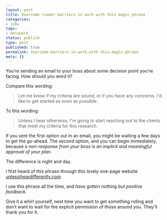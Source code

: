 ```yaml
---
layout: post
title: Overcome (some) barriers in work with this magic phrase
categories:
- jobs
tags:
- metawork
status: publish
type: post
published: true
permalink: overcome-barriers-in-work-with-this-magic-phrase
meta: {}
---
```


You're sending an email to your boss about some decision point you're facing. How should you word it?

Compare this wording:

>Let me know if my criteria are sound, or if you have any concerns. I'd like to get started as soon as possible.

To this wording:

>Unless I hear otherwise, I'm going to start reaching out to the clients that meet my criteria for this research.

If you sent the first option out in an email, you might be waiting a few days to get the go-ahead. The second option, and you can begin immediately, because _a non-response from your boss is an implicit and meaningful approval of your plan_. 

The difference is night and day.

I first heard of this phrase through this lovely one-page website [unlessiheardifferently.com](http://unlessiheardifferently.com/).

I use this phrase all the time, and _have gotten nothing but positive feedback._

Give it a whirl yourself, next time you want to get something rolling and don't want to wait for the explicit permission of those around you. They'll thank you for it.
